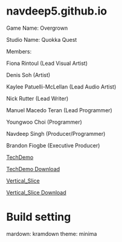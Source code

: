 # navdeep5.github.io

Game Name: Overgrown

Studio Name: Quokka Quest

Members:

Fiona Rintoul (Lead Visual Artist)

Denis Soh (Artist)

Kaylee Patuelli-McLellan (Lead Audio Artist)

Nick Rutter (Lead Writer)

Manuel Macedo Teran (Lead Programmer)

Youngwoo Choi (Programmer)

Navdeep Singh (Producer/Programmer)

Brandon Fiogbe (Executive Producer)


[TechDemo](/TechDemo/index.html)

[TechDemo Download](TechDemo.zip)



[Vertical_Slice](/Vertical_Slice/index.html)

[Vertical_Slice Download](Vertical_Slice.zip)




# Build setting
mardown: kramdown
theme: minima
